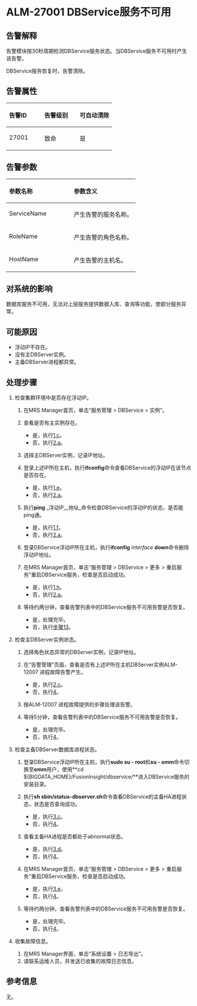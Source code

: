 # ALM-27001 DBService服务不可用<a name="ZH-CN_TOPIC_0174499372"></a>

## 告警解释<a name="zh-cn_topic_0093195071_zh-cn_topic_0035998745_section48728718"></a>

告警模块按30秒周期检测DBService服务状态。当DBService服务不可用时产生该告警。

DBService服务恢复时，告警清除。

## 告警属性<a name="zh-cn_topic_0093195071_zh-cn_topic_0035998745_section35905280"></a>

<a name="zh-cn_topic_0093195071_zh-cn_topic_0035998745_table60151347"></a>
<table><thead align="left"><tr id="zh-cn_topic_0093195071_zh-cn_topic_0035998745_row54597003"><th class="cellrowborder" valign="top" width="33.33333333333333%" id="mcps1.1.4.1.1"><p id="zh-cn_topic_0093195071_zh-cn_topic_0035998745_p60281111"><a name="zh-cn_topic_0093195071_zh-cn_topic_0035998745_p60281111"></a><a name="zh-cn_topic_0093195071_zh-cn_topic_0035998745_p60281111"></a>告警ID</p>
</th>
<th class="cellrowborder" valign="top" width="33.33333333333333%" id="mcps1.1.4.1.2"><p id="zh-cn_topic_0093195071_zh-cn_topic_0035998745_p50931783"><a name="zh-cn_topic_0093195071_zh-cn_topic_0035998745_p50931783"></a><a name="zh-cn_topic_0093195071_zh-cn_topic_0035998745_p50931783"></a>告警级别</p>
</th>
<th class="cellrowborder" valign="top" width="33.33333333333333%" id="mcps1.1.4.1.3"><p id="zh-cn_topic_0093195071_zh-cn_topic_0035998745_p31833731"><a name="zh-cn_topic_0093195071_zh-cn_topic_0035998745_p31833731"></a><a name="zh-cn_topic_0093195071_zh-cn_topic_0035998745_p31833731"></a>可自动清除</p>
</th>
</tr>
</thead>
<tbody><tr id="zh-cn_topic_0093195071_zh-cn_topic_0035998745_row28395444"><td class="cellrowborder" valign="top" width="33.33333333333333%" headers="mcps1.1.4.1.1 "><p id="zh-cn_topic_0093195071_zh-cn_topic_0035998745_p18329666"><a name="zh-cn_topic_0093195071_zh-cn_topic_0035998745_p18329666"></a><a name="zh-cn_topic_0093195071_zh-cn_topic_0035998745_p18329666"></a>27001</p>
</td>
<td class="cellrowborder" valign="top" width="33.33333333333333%" headers="mcps1.1.4.1.2 "><p id="zh-cn_topic_0093195071_zh-cn_topic_0035998745_p8307988"><a name="zh-cn_topic_0093195071_zh-cn_topic_0035998745_p8307988"></a><a name="zh-cn_topic_0093195071_zh-cn_topic_0035998745_p8307988"></a>致命</p>
</td>
<td class="cellrowborder" valign="top" width="33.33333333333333%" headers="mcps1.1.4.1.3 "><p id="zh-cn_topic_0093195071_zh-cn_topic_0035998745_p1858451"><a name="zh-cn_topic_0093195071_zh-cn_topic_0035998745_p1858451"></a><a name="zh-cn_topic_0093195071_zh-cn_topic_0035998745_p1858451"></a>是</p>
</td>
</tr>
</tbody>
</table>

## 告警参数<a name="zh-cn_topic_0093195071_zh-cn_topic_0035998745_section54712068"></a>

<a name="zh-cn_topic_0093195071_zh-cn_topic_0035998745_table16316838"></a>
<table><thead align="left"><tr id="zh-cn_topic_0093195071_zh-cn_topic_0035998745_row11041789"><th class="cellrowborder" valign="top" width="50%" id="mcps1.1.3.1.1"><p id="zh-cn_topic_0093195071_zh-cn_topic_0035998745_p21969731"><a name="zh-cn_topic_0093195071_zh-cn_topic_0035998745_p21969731"></a><a name="zh-cn_topic_0093195071_zh-cn_topic_0035998745_p21969731"></a>参数名称</p>
</th>
<th class="cellrowborder" valign="top" width="50%" id="mcps1.1.3.1.2"><p id="zh-cn_topic_0093195071_zh-cn_topic_0035998745_p34717793"><a name="zh-cn_topic_0093195071_zh-cn_topic_0035998745_p34717793"></a><a name="zh-cn_topic_0093195071_zh-cn_topic_0035998745_p34717793"></a>参数含义</p>
</th>
</tr>
</thead>
<tbody><tr id="zh-cn_topic_0093195071_zh-cn_topic_0035998745_row60677888"><td class="cellrowborder" valign="top" width="50%" headers="mcps1.1.3.1.1 "><p id="zh-cn_topic_0093195071_zh-cn_topic_0035998745_p15961928"><a name="zh-cn_topic_0093195071_zh-cn_topic_0035998745_p15961928"></a><a name="zh-cn_topic_0093195071_zh-cn_topic_0035998745_p15961928"></a>ServiceName</p>
</td>
<td class="cellrowborder" valign="top" width="50%" headers="mcps1.1.3.1.2 "><p id="zh-cn_topic_0093195071_zh-cn_topic_0035998745_p17847776"><a name="zh-cn_topic_0093195071_zh-cn_topic_0035998745_p17847776"></a><a name="zh-cn_topic_0093195071_zh-cn_topic_0035998745_p17847776"></a>产生告警的服务名称。</p>
</td>
</tr>
<tr id="zh-cn_topic_0093195071_zh-cn_topic_0035998745_row26412257"><td class="cellrowborder" valign="top" width="50%" headers="mcps1.1.3.1.1 "><p id="zh-cn_topic_0093195071_zh-cn_topic_0035998745_p59018101"><a name="zh-cn_topic_0093195071_zh-cn_topic_0035998745_p59018101"></a><a name="zh-cn_topic_0093195071_zh-cn_topic_0035998745_p59018101"></a>RoleName</p>
</td>
<td class="cellrowborder" valign="top" width="50%" headers="mcps1.1.3.1.2 "><p id="zh-cn_topic_0093195071_zh-cn_topic_0035998745_p15736877"><a name="zh-cn_topic_0093195071_zh-cn_topic_0035998745_p15736877"></a><a name="zh-cn_topic_0093195071_zh-cn_topic_0035998745_p15736877"></a>产生告警的角色名称。</p>
</td>
</tr>
<tr id="zh-cn_topic_0093195071_zh-cn_topic_0035998745_row7414170"><td class="cellrowborder" valign="top" width="50%" headers="mcps1.1.3.1.1 "><p id="zh-cn_topic_0093195071_zh-cn_topic_0035998745_p63676932"><a name="zh-cn_topic_0093195071_zh-cn_topic_0035998745_p63676932"></a><a name="zh-cn_topic_0093195071_zh-cn_topic_0035998745_p63676932"></a>HostName</p>
</td>
<td class="cellrowborder" valign="top" width="50%" headers="mcps1.1.3.1.2 "><p id="zh-cn_topic_0093195071_zh-cn_topic_0035998745_p57557895"><a name="zh-cn_topic_0093195071_zh-cn_topic_0035998745_p57557895"></a><a name="zh-cn_topic_0093195071_zh-cn_topic_0035998745_p57557895"></a>产生告警的主机名。</p>
</td>
</tr>
</tbody>
</table>

## 对系统的影响<a name="zh-cn_topic_0093195071_zh-cn_topic_0035998745_section22646572"></a>

数据库服务不可用，无法对上层服务提供数据入库、查询等功能，使部分服务异常。

## 可能原因<a name="zh-cn_topic_0093195071_zh-cn_topic_0035998745_section2492560"></a>

-   浮动IP不存在。
-   没有主DBServer实例。
-   主备DBServer进程都异常。

## 处理步骤<a name="zh-cn_topic_0093195071_zh-cn_topic_0035998745_section22433040"></a>

1.  检查集群环境中是否存在浮动IP。
    1.  在MRS Manager首页，单击“服务管理 \> DBService \> 实例”。
    2.  查看是否有主实例存在。
        -   是，执行[1.c](#zh-cn_topic_0093195071_zh-cn_topic_0035998745_step111)。
        -   否，执行[2.a](#zh-cn_topic_0093195071_zh-cn_topic_0035998745_step88)。

    3.  <a name="zh-cn_topic_0093195071_zh-cn_topic_0035998745_step111"></a>选择主DBServer实例，记录IP地址。
    4.  登录上述IP所在主机，执行**ifconfig**命令查看DBService的浮动IP在该节点是否存在。
        -   是，执行[1.e](#zh-cn_topic_0093195071_zh-cn_topic_0035998745_checkfloatip)。
        -   否，执行[2.a](#zh-cn_topic_0093195071_zh-cn_topic_0035998745_step88)。

    5.  <a name="zh-cn_topic_0093195071_zh-cn_topic_0035998745_checkfloatip"></a>执行**ping** _浮动IP__地址_命令检查DBService的浮动IP的状态，是否能ping通。
        -   是，执行[1.f](#zh-cn_topic_0093195071_zh-cn_topic_0035998745_findfloatip)。
        -   否，执行[2.a](#zh-cn_topic_0093195071_zh-cn_topic_0035998745_step88)。

    6.  <a name="zh-cn_topic_0093195071_zh-cn_topic_0035998745_findfloatip"></a>登录DBService浮动IP所在主机，执行**ifconfig** _interface_ **down**命令删除浮动IP地址。
    7.  在MRS Manager首页，单击“服务管理 \> DBService \> 更多 \> 重启服务”重启DBService服务，检查是否启动成功。
        -   是，执行[1.h](#zh-cn_topic_0093195071_zh-cn_topic_0035998745_resumealarm1)。
        -   否，执行[2.a](#zh-cn_topic_0093195071_zh-cn_topic_0035998745_step88)。

    8.  <a name="zh-cn_topic_0093195071_zh-cn_topic_0035998745_resumealarm1"></a>等待约两分钟，查看告警列表中的DBService服务不可用告警是否恢复。
        -   是，处理完毕。
        -   否，执行[步骤13](#zh-cn_topic_0093195071_zh-cn_topic_0035998745_loginact)。

2.  检查主DBServer实例状态。
    1.  <a name="zh-cn_topic_0093195071_zh-cn_topic_0035998745_step88"></a>选择角色状态异常的DBServer实例，记录IP地址。
    2.  在“告警管理”页面，查看是否有上述IP所在主机DBServer实例ALM-12007 进程故障告警产生。
        -   是，执行[2.c](#zh-cn_topic_0093195071_zh-cn_topic_0035998745_alarm27001)。
        -   否，执行[4](#zh-cn_topic_0093195071_zh-cn_topic_0035998745_li6255734815740)。

    3.  <a name="zh-cn_topic_0093195071_zh-cn_topic_0035998745_alarm27001"></a>按ALM-12007 进程故障提供的步骤处理该告警。
    4.  等待5分钟，查看告警列表中的DBService服务不可用告警是否恢复。
        -   是，处理完毕。
        -   否，执行[4](#zh-cn_topic_0093195071_zh-cn_topic_0035998745_li6255734815740)。

3.  检查主备DBServer数据库进程状态。
    1.  <a name="zh-cn_topic_0093195071_zh-cn_topic_0035998745_loginact"></a>登录DBService浮动IP所在主机，执行**sudo su - root**和**su - omm**命令切换至**omm**用户，使用**cd $\{BIGDATA\_HOME\}/FusionInsight/dbservice/**进入DBService服务的安装目录。
    2.  执行**sh sbin/status-dbserver.sh**命令查看DBService的主备HA进程状态，状态是否查询成功。
        -   是，执行[3.c](#zh-cn_topic_0093195071_zh-cn_topic_0035998745_loginactive)。
        -   否，执行[4](#zh-cn_topic_0093195071_zh-cn_topic_0035998745_li6255734815740)。

    3.  <a name="zh-cn_topic_0093195071_zh-cn_topic_0035998745_loginactive"></a>查看主备HA进程是否都处于abnormal状态。
        -   是，执行[3.d](#zh-cn_topic_0093195071_zh-cn_topic_0035998745_recoverdb)。
        -   否，执行[4](#zh-cn_topic_0093195071_zh-cn_topic_0035998745_li6255734815740)。

    4.  <a name="zh-cn_topic_0093195071_zh-cn_topic_0035998745_recoverdb"></a>在MRS Manager首页，单击“服务管理 \> DBService \> 更多 \> 重启服务”重启DBService服务，检查是否启动成功。
        -   是，执行[3.e](#zh-cn_topic_0093195071_zh-cn_topic_0035998745_resumealarm)。
        -   否，执行[4](#zh-cn_topic_0093195071_zh-cn_topic_0035998745_li6255734815740)。

    5.  <a name="zh-cn_topic_0093195071_zh-cn_topic_0035998745_resumealarm"></a>等待约两分钟，查看告警列表中的DBService服务不可用告警是否恢复。
        -   是，处理完毕。
        -   否，执行[4](#zh-cn_topic_0093195071_zh-cn_topic_0035998745_li6255734815740)。

4.  <a name="zh-cn_topic_0093195071_zh-cn_topic_0035998745_li6255734815740"></a>收集故障信息。
    1.  在MRS Manager界面，单击“系统设置 \> 日志导出”。
    2.  请联系运维人员，并发送已收集的故障日志信息。


## 参考信息<a name="zh-cn_topic_0093195071_zh-cn_topic_0035998745_section570775"></a>

无。


